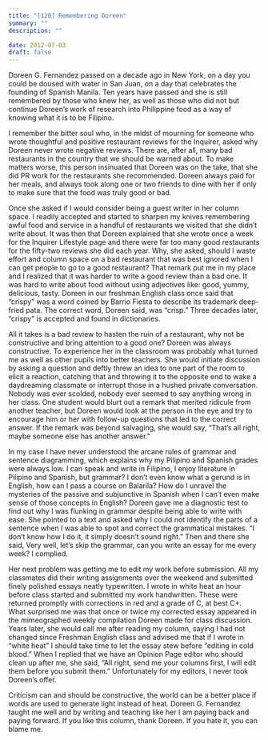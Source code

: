 ```yaml
---
title: "[120] Remembering Doreen"
summary: ""
description: ""

date: 2012-07-03
draft: false
---
```


Doreen G. Fernandez passed on a decade ago in New York, on a day you could be doused with water in San Juan, on a day that celebrates the founding of Spanish Manila. Ten years have passed and she is still remembered by those who knew her, as well as those who did not but continue Doreen’s work of research into Philippine food as a way of knowing what it is to be Filipino.

I remember the bitter soul who, in the midst of mourning for someone who wrote thoughtful and positive restaurant reviews for the Inquirer, asked why Doreen never wrote negative reviews. There are, after all, many bad restaurants in the country that we should be warned about. To make matters worse, this person insinuated that Doreen was on the take, that she did PR work for the restaurants she recommended. Doreen always paid for her meals, and always took along one or two friends to dine with her if only to make sure that the food was truly good or bad.

Once she asked if I would consider being a guest writer in her column space. I readily accepted and started to sharpen my knives remembering awful food and service in a handful of restaurants we visited that she didn’t write about. It was then that Doreen explained that she wrote once a week for the Inquirer Lifestyle page and there were far too many good restaurants for the fifty-two reviews she did each year. Why, she asked, should I waste effort and column space on a bad restaurant that was best ignored when I can get people to go to a good restaurant? That remark put me in my place and I realized that it was harder to write a good review than a bad one. It was hard to write about food without using adjectives like: good, yummy, delicious, tasty. Doreen in our freshman English class once said that “crispy” was a word coined by Barrio Fiesta to describe its trademark deep-fried pata. The correct word, Doreen said, was “crisp.” Three decades later, “crispy” is accepted and found in dictionaries.

All it takes is a bad review to hasten the ruin of a restaurant, why not be constructive and bring attention to a good one? Doreen was always constructive. To experience her in the classroom was probably what turned me as well as other pupils into better teachers. She would initiate discussion by asking a question and deftly threw an idea to one part of the room to elicit a reaction, catching that and throwing it to the opposite end to wake a daydreaming classmate or interrupt those in a hushed private conversation. Nobody was ever scolded, nobody ever seemed to say anything wrong in her class. One student would blurt out a remark that merited ridicule from another teacher, but Doreen would look at the person in the eye and try to encourage him or her with follow-up questions that led to the correct answer. If the remark was beyond salvaging, she would say, “That’s all right, maybe someone else has another answer.”

In my case I have never understood the arcane rules of grammar and sentence diagramming, which explains why my Pilipino and Spanish grades were always low. I can speak and write in Filipino, I enjoy literature in Pilipino and Spanish, but grammar? I don’t even know what a gerund is in English, how can I pass a course on Balarila? How do I unravel the mysteries of the passive and subjunctive in Spanish when I can’t even make sense of those concepts in English? Doreen gave me a diagnostic test to find out why I was flunking in grammar despite being able to write with ease. She pointed to a text and asked why I could not identify the parts of a sentence when I was able to spot and correct the grammatical mistakes. “I don’t know how I do it, it simply doesn’t sound right.” Then and there she said, Very well, let’s skip the grammar, can you write an essay for me every week? I complied.

Her next problem was getting me to edit my work before submission. All my classmates did their writing assignments over the weekend and submitted finely polished essays neatly typewritten. I wrote in white heat an hour before class started and submitted my work handwritten. These were returned promptly with corrections in red and a grade of C, at best C+. What surprised me was that once or twice my corrected essay appeared in the mimeographed weekly compilation Doreen made for class discussion. Years later, she would call me after reading my column, saying I had not changed since Freshman English class and advised me that if I wrote in “white heat” I should take time to let the essay stew before “editing in cold blood.” When I replied that we have an Opinion Page editor who should clean up after me, she said, “All right, send me your columns first, I will edit them before you submit them.” Unfortunately for my editors, I never took Doreen’s offer.

Criticism can and should be constructive, the world can be a better place if words are used to generate light instead of heat. Doreen G. Fernandez taught me well and by writing and teaching like her I am paying back and paying forward. If you like this column, thank Doreen. If you hate it, you can blame me.
